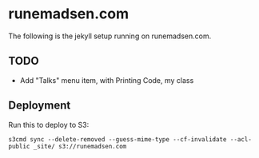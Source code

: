 runemadsen.com
==============

The following is the jekyll setup running on runemadsen.com. 

TODO
----

- Add "Talks" menu item, with Printing Code, my class


Deployment
----------

Run this to deploy to S3:

```bach
s3cmd sync --delete-removed --guess-mime-type --cf-invalidate --acl-public _site/ s3://runemadsen.com
```